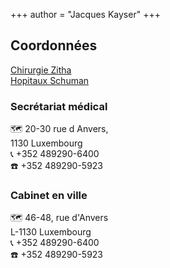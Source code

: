 +++
author = "Jacques Kayser"
+++

## Coordonnées

[Chirurgie Zitha](http://www.chirurgie-zitha.lu/) \
[Hopitaux Schuman](https://www.hopitauxschuman.lu/fr/medecin/kayser-jacques/)

### Secrétariat médical 
🗺  20-30 rue d Anvers, \
    1130 Luxembourg \
📞  +352 489290-6400 \
☎️   +352 489290-5923 

### Cabinet en ville
🗺  46-48, rue d'Anvers \
    L-1130 Luxembourg \
📞  +352 489290-6400 \
☎️   +352 489290-5923
